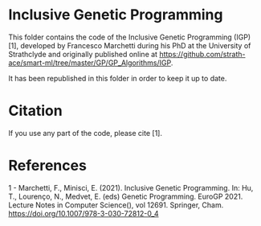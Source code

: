 # Inclusive Genetic Programming

This folder contains the code of the Inclusive Genetic Programming (IGP) [1], developed by Francesco Marchetti during his PhD at the University of Strathclyde and originally published online at https://github.com/strath-ace/smart-ml/tree/master/GP/GP_Algorithms/IGP.

It has been republished in this folder in order to keep it up to date.

# Citation

If you use any part of the code, please cite [1].

# References
1 - Marchetti, F., Minisci, E. (2021). Inclusive Genetic Programming. In: Hu, T., Lourenço, N., Medvet, E. (eds) Genetic Programming. EuroGP 2021. Lecture Notes in Computer Science(), vol 12691. Springer, Cham. https://doi.org/10.1007/978-3-030-72812-0_4 

